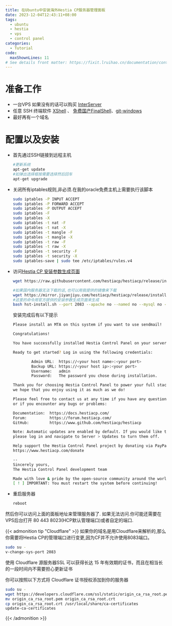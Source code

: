 ```yaml
---
title: 在Ubuntu中安装海外Hestia CP服务器管理面板
date: 2023-12-04T12:43:11+08:00
tags:
  - ubuntu
  - hestia
  - vps
  - control panel
categories:
  - Tutorial
code:
  maxShownLines: 11
# See details front matter: https://fixit.lruihao.cn/documentation/content-management/introduction/#front-matter
---
```


# 准备工作
- 一台VPS  如果没有的话可以购买 [InterServer](https://www.interserver.net/r/938272)
- 任意 SSH 终端软件 [XShell](https://www.xshell.com/zh/free-for-home-school/) 、 [免费国产FinalShell](http://www.hostbuf.com/t/988.html)、[git-windows](https://git-scm.com/)
- 最好再有一个域名

# 配置以及安装
- 首先通过SSH链接到远程主机
    ```bash
    #更新系统
    apt-get update
    #如弹出选择框按需要选择然后回车
    apt-get upgrade
    ```
- 关闭所有iptables规则,非必须.在我的oracle免费主机上需要执行该脚本
    ```bash
    sudo iptables -P INPUT ACCEPT
    sudo iptables -P FORWARD ACCEPT
    sudo iptables -P OUTPUT ACCEPT
    sudo iptables -F
    sudo iptables -X
    sudo iptables -t nat -F
    sudo iptables -t nat -X
    sudo iptables -t mangle -F
    sudo iptables -t mangle -X
    sudo iptables -t raw -F
    sudo iptables -t raw -X
    sudo iptables -t security -F
    sudo iptables -t security -X
    sudo iptables-save | sudo tee /etc/iptables/rules.v4
    ```

- 访问[Hestia CP 安装参数生成页面](https://hestiacp.com/install.html)

    ```bash
    wget https://raw.githubusercontent.com/hestiacp/hestiacp/release/install/hst-install.sh
    
    #如果国内服务器无法下载的话,也可以用我提供的镜像来下载
    wget https://mirror.jiyanjiyu.com/hestiacp/hestiacp/release/install/hst-install.sh
    #这里的命令用官方提供的安装参数生成页面来生成
    bash hst-install.sh --port 2083 --apache no --named no --mysql no --mysql8 yes --exim no --dovecot no --clamav no --spamassassin no --iptables no --fail2ban no --api no --interactive no
    ```
    安装完成后有以下提示
    ```bash
    Please install an MTA on this system if you want to use sendmail!

    Congratulations!
    
    You have successfully installed Hestia Control Panel on your server.
    
    Ready to get started? Log in using the following credentials:
    
            Admin URL:  https://<your host name>:<your port>
            Backup URL: https://<your host ip>:<your port>
            Username:   admin
            Password:   The password you chose during installation.
    
    Thank you for choosing Hestia Control Panel to power your full stack web server,
    we hope that you enjoy using it as much as we do!
    
    Please feel free to contact us at any time if you have any questions,
    or if you encounter any bugs or problems:
    
    Documentation:  https://docs.hestiacp.com/
    Forum:          https://forum.hestiacp.com/
    GitHub:         https://www.github.com/hestiacp/hestiacp
    
    Note: Automatic updates are enabled by default. If you would like to disable them,
    please log in and navigate to Server > Updates to turn them off.
    
    Help support the Hestia Control Panel project by donating via PayPal:
    https://www.hestiacp.com/donate
    
    --
    Sincerely yours,
    The Hestia Control Panel development team
    
    Made with love & pride by the open-source community around the world.
    [ ! ] IMPORTANT: You must restart the system before continuing!
    ```

- 重启服务器
  ```bash
  reboot
   ```
然后你可以访问上面的面板地址来管理服务器了.
如果无法访问.你可能还需要在VPS后台打开 80 443 8023(HCP默认管理端口)或者自定的端口.

{{< admonition tip "Cloudflare" >}}
如果你的域名是用Cloudflare来解析的,那么你需要将Hestia CP的管理端口进行变更,因为CF并不允许使用8083端口。
  ```bash
  sudo su -
  v-change-sys-port 2083
  ```
使用 Cloudflare 源服务器SSL 可以获得长达 15 年有效期的证书，而且在相当长的一段时间内不需要担心更新证书

你可以按照以下方式将 Cloudflare 证书授权添加到你的服务器
```bash
sudo su -
wget https://developers.cloudflare.com/ssl/static/origin_ca_rsa_root.pem
mv origin_ca_rsa_root.pem origin_ca_rsa_root.crt
cp origin_ca_rsa_root.crt /usr/local/share/ca-certificates
update-ca-certificates
```

{{< /admonition >}}


<!--more-->
